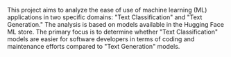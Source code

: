 This project aims to analyze the ease of use of machine learning (ML) applications in two specific domains: "Text Classification" and "Text Generation." The analysis is based on models available in the Hugging Face ML store. The primary focus is to determine whether "Text Classification" models are easier for software developers in terms of coding and maintenance efforts compared to "Text Generation" models.
